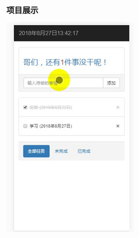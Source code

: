 <h2>项目展示</h2>

![image](https://github.com/shashademao/vue-todoList/blob/master/screenshots/todoList.gif)
